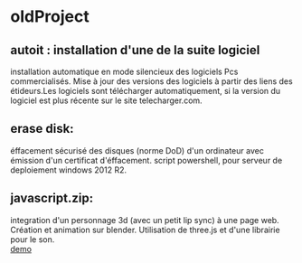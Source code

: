 # oldProject
## autoit : installation d'une de la suite logiciel
installation automatique en mode silencieux des logiciels Pcs commercialisés.
Mise à jour des versions des logiciels à partir des liens des étideurs.Les logiciels sont télécharger automatiquement, si la version du logiciel est plus récente sur le site telecharger.com.

## erase disk:
éffacement sécurisé des disques (norme DoD) d'un ordinateur avec émission d'un certificat d'éffacement.
script powershell, pour serveur de deploiement windows 2012 R2.

## javascript.zip:
integration d'un personnage 3d (avec un petit lip sync) à une page web.
Création et animation sur blender.
Utilisation de three.js et d'une librairie pour le son.
<br/><a href="http://gheraibia.free.fr/index1.1.html">demo</a>
